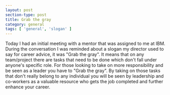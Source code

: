 ```yaml
---
layout: post
section-type: post
title: Grab the gray
category: general
tags: [ 'general', 'slogan' ]
---
```


Today I had an initial meeting with a mentor that was assigned to me at IBM.
During the conversation I was reminded about a slogan my director used to say for
career advice, it was "Grab the gray". It means that on any team/project there
are tasks that need to be done which don't fall under anyone's specific role. For
those looking to take on more responsibility and be seen as a leader you have to "Grab the gray".
By taking on those tasks that don't really belong to any individual you will be 
seen by leadership and co-workers as a valuable resource who gets the job completed
and further enhance your career.
